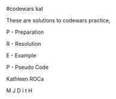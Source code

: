 #codewars kat

These are solutions to codewars practice, 

P - Preparation

R - Resolution 

E - Example

P - Pseudo Code 

Kathleen ROCa
  

M
 J
D i t
H

